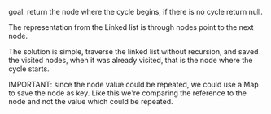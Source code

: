 goal: return the node where the cycle begins, if there is no cycle return null.

The representation from the Linked list is through nodes point to the next node.

The solution is simple, traverse the linked list without recursion, and saved the visited
nodes, when it was already visited, that is the node where the cycle starts.

IMPORTANT: since the node value could be repeated, we could use a Map to save the node
as key. Like this we're comparing the reference to the node and not the value which
could be repeated.
